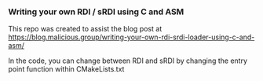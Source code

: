 ### Writing your own RDI / sRDI using C and ASM
This repo was created to assist the blog post at https://blog.malicious.group/writing-your-own-rdi-srdi-loader-using-c-and-asm/

In the code, you can change between RDI and sRDI by changing the entry point function within CMakeLists.txt

